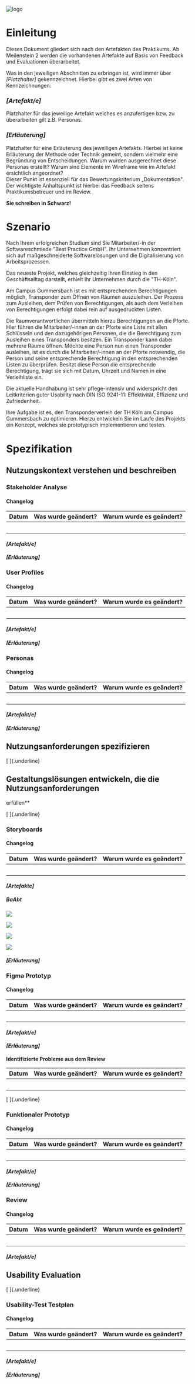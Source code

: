 ![logo](prakt/spez/logo.png)

# Einleitung

Dieses Dokument gliedert sich nach den Artefakten des Praktikums. Ab
Meilenstein 2 werden die vorhandenen Artefakte auf Basis von Feedback
und Evaluationen überarbeitet.

Was in den jeweiligen Abschnitten zu erbringen ist, wird immer über
*\[Platzhalter\]* gekennzeichnet. Hierbei gibt es zwei Arten von
Kennzeichnungen:

### *\[Artefakt/e\]*

Platzhalter für das jeweilige Artefakt welches es anzufertigen bzw. zu
überarbeiten gilt z.B. Personas.

### *\[Erläuterung\]*

Platzhalter für eine Erläuterung des jeweiligen Artefakts. Hierbei ist
keine Erläuterung der Methode oder Technik gemeint, sondern vielmehr
eine Begründung von Entscheidungen. Warum wurden ausgerechnet diese
Personas erstellt? Warum sind Elemente im Wireframe wie im Artefakt
ersichtlich angeordnet?\
Dieser Punkt ist essenziell für das Bewertungskriterium „Dokumentation".
Der wichtigste Anhaltspunkt ist hierbei das Feedback seitens
Praktikumsbetreuer und im Review.

**Sie schreiben in Schwarz!**

# Szenario

Nach Ihrem erfolgreichen Studium sind Sie Mitarbeiter/-in der
Softwareschmiede \"Best Practice GmbH\". Ihr Unternehmen konzentriert
sich auf maßgeschneiderte Softwarelösungen und die Digitalisierung von
Arbeitsprozessen.

Das neueste Projekt, welches gleichzeitig Ihren Einstieg in den
Geschäftsalltag darstellt, erhielt Ihr Unternehmen durch die
\"TH-Köln\".

Am Campus Gummersbach ist es mit entsprechenden Berechtigungen möglich,
Transponder zum Öffnen von Räumen auszuleihen. Der Prozess zum
Ausleihen, dem Prüfen von Berechtigungen, als auch dem Verleihen von
Berechtigungen erfolgt dabei rein auf ausgedruckten Listen.

Die Raumverantwortlichen übermitteln hierzu Berechtigungen an die
Pforte. Hier führen die Mitarbeiter/-innen an der Pforte eine Liste mit
allen Schlüsseln und den dazugehörigen Personen, die die Berechtigung
zum Ausleihen eines Transponders besitzen. Ein Transponder kann dabei
mehrere Räume öffnen. Möchte eine Person nun einen Transponder
ausleihen, ist es durch die Mitarbeiter/-innen an der Pforte notwendig,
die Person und seine entsprechende Berechtigung in den entsprechenden
Listen zu überprüfen. Besitzt diese Person die entsprechende
Berechtigung, trägt sie sich mit Datum, Uhrzeit und Namen in eine
Verleihliste ein.

Die aktuelle Handhabung ist sehr pflege-intensiv und widerspricht den
Leitkriterien guter Usability nach DIN ISO 9241-11: Effektivität,
Effizienz und Zufriedenheit.

Ihre Aufgabe ist es, den Transponderverleih der TH Köln am Campus
Gummersbach zu optimieren. Hierzu entwickeln Sie im Laufe des Projekts
ein Konzept, welches sie prototypisch implementieren und testen.

# Spezifikation

## Nutzungskontext verstehen und beschreiben

### Stakeholder Analyse

[//]: # (https://tableconvert.com/)

#### Changelog

 **Datum** | **Was wurde geändert?** | **Warum wurde es geändert?** 
-----------|-------------------------|------------------------------
           |                         |                              
           |                         |                              
           |                         |                              
           |                         |                              
           |                         |                              



#### *\[Artefakt/e\]*

#### *\[Erläuterung\]*

### User Profiles

#### Changelog

[//]: # (https://tableconvert.com/)

 **Datum** | **Was wurde geändert?** | **Warum wurde es geändert?** 
-----------|-------------------------|------------------------------
           |                         |                              
           |                         |                              
           |                         |                              
           |                         |                              
           |                         |                              



#### *\[Artefakt/e\]*

#### *\[Erläuterung\]*

### Personas

#### Changelog

[//]: # (https://tableconvert.com/)

 **Datum** | **Was wurde geändert?** | **Warum wurde es geändert?** 
-----------|-------------------------|------------------------------
           |                         |                              
           |                         |                              
           |                         |                              
           |                         |                              
           |                         |                              

#### *\[Artefakt/e\]*

#### *\[Erläuterung\]*

## Nutzungsanforderungen spezifizieren

[ ]{.underline}

## Gestaltungslösungen entwickeln, die die Nutzungsanforderungen
erfüllen**

[ ]{.underline}

### Storyboards

#### Changelog

[//]: # (https://tableconvert.com/)

 **Datum** | **Was wurde geändert?** | **Warum wurde es geändert?** 
-----------|-------------------------|------------------------------
           |                         |                              
           |                         |                              
           |                         |                              
           |                         |                              
           |                         |                              

#### *\[Artefakte\]*

##### BaAbt

![](prakt/m2/ba_abt/storyboard_1.jpeg)

![](prakt/m2/ba_abt/storyboard_2.jpeg)

![](prakt/m2/ba_abt/storyboard_3.jpeg)

![](prakt/m2/ba_abt/storyboard_4.jpeg)

#### *\[Erläuterung\]*

### Figma Prototyp

#### Changelog

[//]: # (https://tableconvert.com/)

 **Datum** | **Was wurde geändert?** | **Warum wurde es geändert?** 
-----------|-------------------------|------------------------------
           |                         |                              
           |                         |                              
           |                         |                              
           |                         |                              
           |                         |                              

#### *\[Artefakt/e\]*

#### *\[Erläuterung\]*

**Identifizierte Probleme aus dem Review**

[//]: # (https://tableconvert.com/)

 **Datum** | **Was wurde geändert?** | **Warum wurde es geändert?** 
-----------|-------------------------|------------------------------
           |                         |                              
           |                         |                              
           |                         |                              
           |                         |                              
           |                         |                              

[ ]{.underline}

### Funktionaler Prototyp

#### Changelog

[//]: # (https://tableconvert.com/)

 **Datum** | **Was wurde geändert?** | **Warum wurde es geändert?** 
-----------|-------------------------|------------------------------
           |                         |                              
           |                         |                              
           |                         |                              
           |                         |                              
           |                         |                              

#### *\[Artefakt/e\]*

#### *\[Erläuterung\]*

### Review

#### Changelog

[//]: # (https://tableconvert.com/)

 **Datum** | **Was wurde geändert?** | **Warum wurde es geändert?** 
-----------|-------------------------|------------------------------
           |                         |                              
           |                         |                              
           |                         |                              
           |                         |                              
           |                         |                              

#### *\[Artefakt/e\]*

## Usability Evaluation

[ ]{.underline}

### Usability-Test Testplan

#### Changelog

[//]: # (https://tableconvert.com/)

 **Datum** | **Was wurde geändert?** | **Warum wurde es geändert?** 
-----------|-------------------------|------------------------------
           |                         |                              
           |                         |                              
           |                         |                              
           |                         |                              
           |                         |                              

#### *\[Artefakt/e\]*

#### *\[Erläuterung\]*
